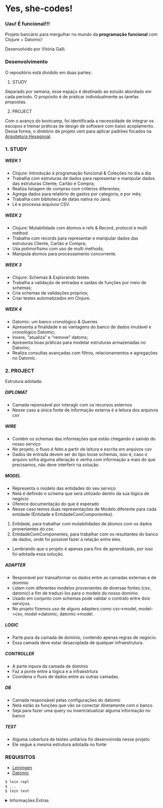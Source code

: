 # Yes, she-codes!

### Uau! É funcional!!! 

Projeto bancário para mergulhar no mundo da **programação funcional** com Clojure + Datomic!


Desenvolvido por Vitória Galli.


### Desenvolvimento

O repositório está dividido em duas partes:

1. STUDY

Separado por semana, esse espaço é destinado ao estudo abordado em cada período. O propósito é de praticar individualmente as tarefas propostas.

2. PROJECT

Com o avanço do bootcamp, foi identificada a necessidade de integrar os escopos e treinar práticas de design de software com baixo acoplamento.
Dessa forma, o diretório de projeto vem para aplicar padrões focados na [Arquitetura Hexagonal](https://alistair.cockburn.us/hexagonal-architecture/).



### 1. STUDY

##### WEEK 1

- Clojure: Introdução à programação funcional & Coleções no dia a dia
- Trabalha com estruturas de dados para representar e manipular dados das estruturas Cliente, Cartão e Compra;
- Realiza listagem de compras com critérios diferentes;
- Agrega dados para relatório de gastos por categoria, e por mês;
- Trabalha com biblioteca de datas nativa no Java;
- Lê e processa arquivos CSV.

##### WEEK 2

- Clojure: Mutabilidade com átomos e refs & Record, protocol e multi method
- Trabalha com records para representar e manipular dados das estruturas Cliente, Cartão e Compra;
- Usa polimorfismo com uso de multi methods;
- Manipula átomos para processamento concorrente.

##### WEEK 3

- Clojure: Schemas & Explorando testes
- Trabalha a validação de entradas e saídas de funções por meio de schemas;
- Cria schemas de validações próprios;
- Criar testes automatizados em Clojure.

##### WEEK 4
- Datomic: um banco cronológico & Queries
- Apresenta a finalidade e as vantagens do banco de dados imutável e cronológico Datomic;
- Insere, "atualiza" e "remove" datoms;
- Apresenta boas práticas para modelar estruturas armazenadas no Datomic;
- Realiza consultas avançadas com filtros, relacionamentos e agregações no Datomic.



### 2. PROJECT

Estrutura adotada:

##### DIPLOMAT
- Camada reponsável por interagir com os recursos externos
- Nesse caso a única fonte de informação externa é a leitura dos arquivos csv

##### WIRE
- Contém os schemas das informações que estão chegando e saindo do nosso serviço
- No projeto, o fluxo é feito a partir de leitura e escrita em arquivos csv
- Dados de entrada devem ser do tipo loose schemas, isso é, caso o arquivo sofra alguma alteração e venha com informação a mais do que precisamos, não deve interferir na solução.

##### MODEL
- Representa o modelo das entidades do seu serviço
- Nela é definido o schema que será utilizado dentro da sua lógica de negócio
- Oferece documentação do que é esperado
- Nesse caso temos duas representações de Modelo diferente para cada entidade (Entidade e EntidadeComComponentes).
 1. Entidade, para trabalhar com mutabilidades de átomos com os dados provenientes do csv.
 2. EntidadeComComponentes, para trabalhar com os resultantes do banco de dados, onde foi possível fazer a relação entre eles.
- Lembrando que o projeto é apenas para fins de aprendizado, por isso foi adotada essa solução.

##### ADAPTER
- Responável por transaformar os dados entre as camadas externas e de domínio
- Lidam com diferentes modelos provenientes de diversas fontes (csv, datomic) a fim de traduzi-los para o modelo do nosso domínio.
- Usado em conjunto com schemas pode validar o contrato entre dois serviços.
- No projeto fizemos uso de alguns adapters como csv->model, model->csv, model->datomic, datomic->model.

##### LOGIC
- Parte pura da camada de domínio, contendo apenas regras de negócio.
- Essa camada deve estar desacoplada de qualquer infraestrutura.

##### CONTROLLER
- A parte inpura da camada de domínio
- Faz a ponte entre a lógica e a infraestrtura 
- Coordena o fluxo de dados entre as outras camadas.

##### DB
- Camada responsável pelas configurações do datomic
- Nela estão as funções que vão se conectar diretamente com o banco
- Seja para fazer uma query ou inserir/atualizar alguma informação no banco

##### TEST

- Alguma cobertura de testes unitários foi desenvolvida nesse projeto
- Ele segue a mesma estrutura adotada no fonte


### REQUISITOS

- [Leiningen](https://leiningen.org)
- [Datomic](https://www.datomic.com/get-datomic.html)

```bash
$ lein repl
$ ...
$ lein test
```

<details>
  <summary>Informações Extras</summary>

Modelo Aruitetura Hexagonal

![hexagonal-arch](https://user-images.githubusercontent.com/56961723/171958124-67da033c-12f3-44dd-a8ce-831fe815cf84.png)



Relacionamento entre as entidades.

![Entidades](https://user-images.githubusercontent.com/56961723/171956173-719cff59-292d-4aff-9b2d-a299e5784283.jpg)

